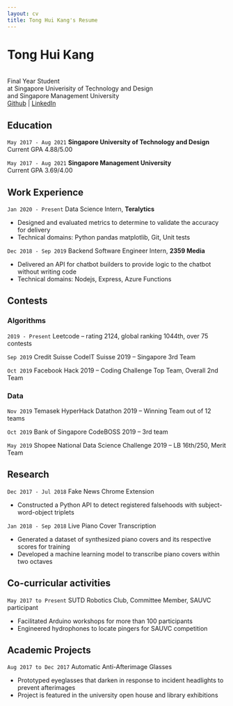 ```yaml
---
layout: cv
title: Tong Hui Kang's Resume
---
```

# Tong Hui Kang
<br>
Final Year Student <br>
at Singapore Univerisity of Technology and Design <br>
and Singapore Management University

<div id="webaddress">
<a href="https://github.com/tonghuikang/">Github</a>
| <a href="https://www.linkedin.com/in/huikang-tong/">LinkedIn</a>
</div>


## Education

`May 2017 - Aug 2021`
__Singapore University of Technology and Design__ <br>
Current GPA 4.88/5.00

`May 2017 - Aug 2021`
__Singapore Management University__<br>
Current GPA 3.69/4.00


## Work Experience

`Jan 2020 - Present`
Data Science Intern, __Teralytics__

- Designed and evaluated metrics to determine to validate the accuracy for delivery
- Technical domains: Python pandas matplotlib, Git, Unit tests

`Dec 2018 - Sep 2019`
Backend Software Engineer Intern, __2359 Media__

- Delivered an API for chatbot builders to provide logic to the chatbot without writing code
- Technical domains: Nodejs, Express, Azure Functions


## Contests

### Algorithms

`2019 - Present`
Leetcode – rating 2124, global ranking 1044th, over 75 contests 

`Sep 2019`
Credit Suisse CodeIT Suisse 2019 – Singapore 3rd Team 

`Oct 2019`
Facebook Hack 2019 – Coding Challenge Top Team, Overall 2nd Team

### Data

`Nov 2019`
Temasek HyperHack Datathon 2019 – Winning Team out of 12 teams

`Oct 2019`
Bank of Singapore CodeBOSS 2019 – 3rd team

`May 2019`
Shopee National Data Science Challenge 2019 – LB 16th/250, Merit Team


## Research

`Dec 2017 - Jul 2018`
Fake News Chrome Extension
- Constructed a Python API to detect registered falsehoods with subject-word-object triplets

`Jan 2018 - Sep 2018`
Live Piano Cover Transcription 
- Generated a dataset of synthesized piano covers and its respective scores for training
- Developed a machine learning model to transcribe piano covers within two octaves


## Co-curricular activities

`May 2017 to Present`
SUTD Robotics Club, Committee Member, SAUVC participant

- Facilitated Arduino workshops for more than 100 participants
- Engineered hydrophones to locate pingers for SAUVC competition


## Academic Projects

`Aug 2017 to Dec 2017`
Automatic Anti-Afterimage Glasses 

- Prototyped eyeglasses that darken in response to incident headlights to prevent afterimages
- Project is featured in the university open house and library exhibitions